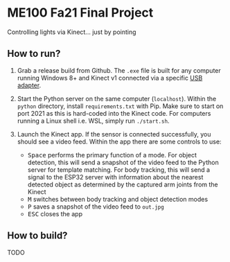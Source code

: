 # ME100 Fa21 Final Project 

Controlling lights via Kinect... just by pointing 

## How to run?
1. Grab a release build from Github. The `.exe` file is built for any computer running Windows 8+ and Kinect v1 connected via a specific [USB adapter](https://www.amazon.com/Microsoft-OEM-Kinect-Adapter-Windows/dp/B00NMSHT7E).

2. Start the Python server on the same computer (`localhost`). Within the `python` directory, install `requirements.txt` with Pip. Make sure to start on port 2021 as this is hard-coded into the Kinect code. For computers running a Linux shell i.e. WSL, simply run `./start.sh`.

3. Launch the Kinect app. If the sensor is connected successfully, you should see a video feed. Within the app there are some controls to use: 
    * <kbd>Space</kbd> performs the primary function of a mode. For object detection, this will send a snapshot of the video feed to the Python server for template matching. For body tracking, this will send a signal to the ESP32 server with information about the nearest detected object as determined by the captured arm joints from the Kinect
    * <kbd>M</kbd> switches between body tracking and object detection modes
    * <kbd>P</kbd> saves a snapshot of the video feed to `out.jpg`
    * <kbd>ESC</kbd> closes the app

## How to build?
TODO
